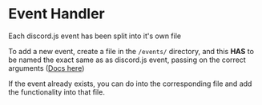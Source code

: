 # Event Handler

Each discord.js event has been split into it's own file

To add a new event, create a file in the `/events/` directory, and this **HAS** to be named the exact same as as discord.js event, passing on the correct arguments ([Docs here](https://discord.js.org/#/docs/main/stable/class/Client))

If the event already exists, you can do into the corresponding file and add the functionality into that file.